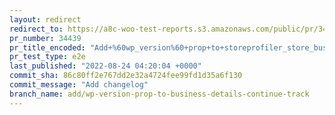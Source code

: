 ```yaml
---
layout: redirect
redirect_to: https://a8c-woo-test-reports.s3.amazonaws.com/public/pr/34439/e2e/index.html
pr_number: 34439
pr_title_encoded: "Add+%60wp_version%60+prop+to+storeprofiler_store_business_details_continue+track"
pr_test_type: e2e
last_published: "2022-08-24 04:20:04 +0000"
commit_sha: 86c80ff2e767dd2e32a4724fee99fd1d35a6f130
commit_message: "Add changelog"
branch_name: add/wp-version-prop-to-business-details-continue-track
---
```

